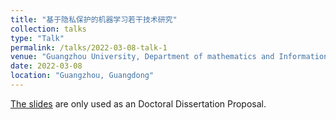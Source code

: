 ```yaml
---
title: "基于隐私保护的机器学习若干技术研究"
collection: talks
type: "Talk"
permalink: /talks/2022-03-08-talk-1
venue: "Guangzhou University, Department of mathematics and Information"
date: 2022-03-08
location: "Guangzhou, Guangdong"
---
```


[The slides](/files/paper1.pdf) are only used as an Doctoral Dissertation Proposal. 
